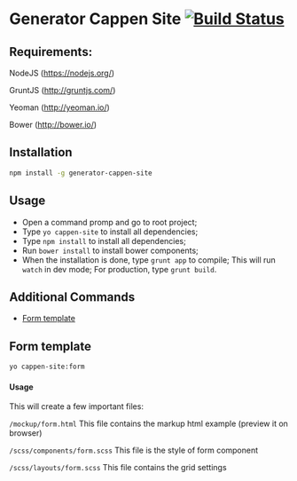 # Generator Cappen Site [![Build Status](https://secure.travis-ci.org/ruan/generator-cappen-site.png?branch=master)](https://travis-ci.org/ruan/generator-cappen-site)


## Requirements:

NodeJS (https://nodejs.org/)

GruntJS (http://gruntjs.com/)

Yeoman (http://yeoman.io/)

Bower (http://bower.io/)

## Installation

```bash
npm install -g generator-cappen-site
```

## Usage

- Open a command promp and go to root project;
- Type `yo cappen-site` to install all dependencies;
- Type `npm install` to install all dependencies;
- Run `bower install` to install bower components;
- When the installation is done, type `grunt app` to compile; This will run `watch` in dev mode; For production, type `grunt build`.

## Additional Commands

* [Form template](#form-template)

## Form template

```bash
yo cappen-site:form
```
#### Usage

This will create a few important files:

`
/mockup/form.html
`
This file contains the markup html example (preview it on browser)

`
/scss/components/form.scss
`
This file is the style of form component

`
/scss/layouts/form.scss
`
This file contains the grid settings


